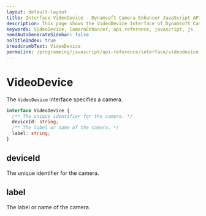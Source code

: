 ```yaml
---
layout: default-layout
title: Interface VideoDevice - Dynamsoft Camera Enhancer JavaScript API
description: This page shows the VideoDevice Interface of Dynamsoft Camera Enhancer JavaScript SDK.
keywords: VideoDevice, CameraEnhancer, api reference, javascript, js
needAutoGenerateSidebar: false
noTitleIndex: true
breadcrumbText: VideoDevice
permalink: /programming/javascript/api-reference/interface/videodevice.html
---
```


# VideoDevice

The `VideoDevice` interface specifies a camera.

```ts
interface VideoDevice {
  /** The unique identifier for the camera. */
  deviceId: string;
  /** The label or name of the camera. */
  label: string;
}
```

## deviceId

The unique identifier for the camera.

## label

The label or name of the camera.
